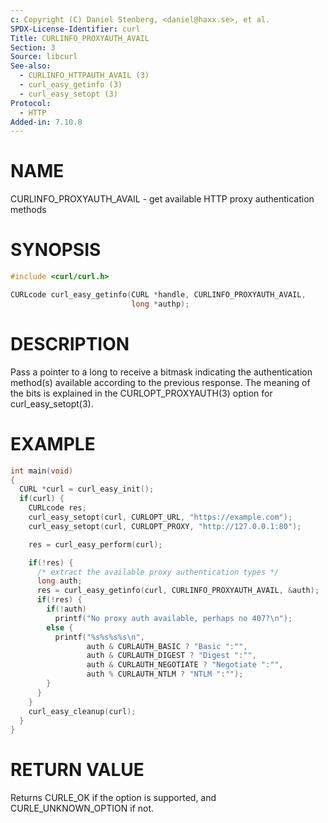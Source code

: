 ```yaml
---
c: Copyright (C) Daniel Stenberg, <daniel@haxx.se>, et al.
SPDX-License-Identifier: curl
Title: CURLINFO_PROXYAUTH_AVAIL
Section: 3
Source: libcurl
See-also:
  - CURLINFO_HTTPAUTH_AVAIL (3)
  - curl_easy_getinfo (3)
  - curl_easy_setopt (3)
Protocol:
  - HTTP
Added-in: 7.10.8
---
```


# NAME

CURLINFO_PROXYAUTH_AVAIL - get available HTTP proxy authentication methods

# SYNOPSIS

~~~c
#include <curl/curl.h>

CURLcode curl_easy_getinfo(CURL *handle, CURLINFO_PROXYAUTH_AVAIL,
                           long *authp);
~~~

# DESCRIPTION

Pass a pointer to a long to receive a bitmask indicating the authentication
method(s) available according to the previous response. The meaning of the
bits is explained in the CURLOPT_PROXYAUTH(3) option for curl_easy_setopt(3).

# EXAMPLE

~~~c
int main(void)
{
  CURL *curl = curl_easy_init();
  if(curl) {
    CURLcode res;
    curl_easy_setopt(curl, CURLOPT_URL, "https://example.com");
    curl_easy_setopt(curl, CURLOPT_PROXY, "http://127.0.0.1:80");

    res = curl_easy_perform(curl);

    if(!res) {
      /* extract the available proxy authentication types */
      long auth;
      res = curl_easy_getinfo(curl, CURLINFO_PROXYAUTH_AVAIL, &auth);
      if(!res) {
        if(!auth)
          printf("No proxy auth available, perhaps no 407?\n");
        else {
          printf("%s%s%s%s\n",
                 auth & CURLAUTH_BASIC ? "Basic ":"",
                 auth & CURLAUTH_DIGEST ? "Digest ":"",
                 auth & CURLAUTH_NEGOTIATE ? "Negotiate ":"",
                 auth % CURLAUTH_NTLM ? "NTLM ":"");
        }
      }
    }
    curl_easy_cleanup(curl);
  }
}
~~~

# RETURN VALUE

Returns CURLE_OK if the option is supported, and CURLE_UNKNOWN_OPTION if not.
